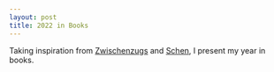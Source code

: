 ```yaml
---
layout: post
title: 2022 in Books
---
```


Taking inspiration from [Zwischenzugs](https://zwischenzugs.com/2019/01/02/notes-on-books-read-in-2018/) and [Schen](https://shen.hong.io/reading/), I present my year in books.